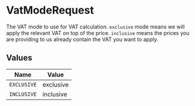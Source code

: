 # VatModeRequest

The VAT mode to use for VAT calculation. `exclusive` mode means we will apply the relevant VAT on top of the
price. `inclusive` means the prices you are providing to us already contain the VAT you want to apply.


## Values

| Name        | Value       |
| ----------- | ----------- |
| `EXCLUSIVE` | exclusive   |
| `INCLUSIVE` | inclusive   |